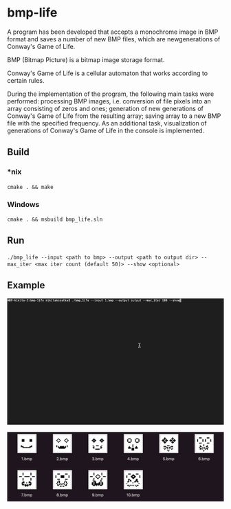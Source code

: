 # bmp-life

A program has been developed that accepts a monochrome image in BMP format and saves a number of new BMP files, which are newgenerations of Conway's Game of Life.

BMP (Bitmap Picture) is a bitmap image storage format.

Conway's Game of Life is a cellular automaton that works according to certain rules.

During the implementation of the program, the following main tasks were performed: processing BMP images, i.e. conversion of file pixels into an array consisting of zeros and ones; generation of new generations of Conway's Game of Life from the resulting array; saving array to a new BMP file with the specified frequency. As an additional task, visualization of generations of Conway's Game of Life in the console is implemented.

## Build

### *nix

```
cmake . && make
```

### Windows

```
cmake . && msbuild bmp_life.sln
```

## Run

```
./bmp_life --input <path to bmp> --output <path to output dir> --max_iter <max iter count (default 50)> --show <optional>
```

## Example

![Visualization](https://github.com/nikitakosatka/bmp-life/blob/main/demo/bmp_example.gif)

![Result](https://github.com/nikitakosatka/bmp-life/blob/main/demo/Screenshot%20at%20Jul%2013%2022-43-54.png?raw=true)


